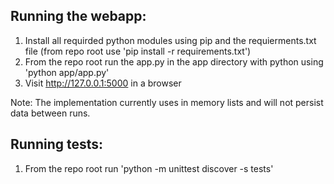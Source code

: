 ## Running the webapp:
1. Install all requirded python modules using pip and the requierments.txt file (from repo root use 'pip install -r requirements.txt')
2. From the repo root run the app.py in the app directory with python using 'python app/app.py'
3. Visit http://127.0.0.1:5000 in a browser

Note: The implementation currently uses in memory lists and will not persist data between runs.

## Running tests:
1. From the repo root run 'python -m unittest discover -s tests'